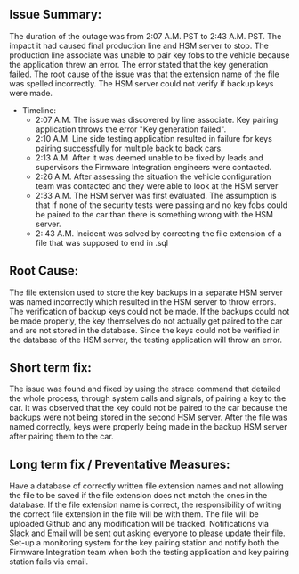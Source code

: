 ## Issue Summary:
The duration of the outage was from 2:07 A.M. PST to 2:43 A.M. PST. The impact it had caused final production line and HSM server to stop. The production line associate was unable to pair key fobs to the vehicle because the application threw an error. The error stated that the key generation failed. The root cause of the issue was that the extension name of the file was spelled incorrectly. The HSM server could not verify if backup keys were made.
* Timeline:
	* 2:07 A.M. The issue was discovered by line associate. Key pairing application throws the error "Key generation failed".
	* 2:10 A.M. Line side testing application resulted in failure for keys pairing successfully for multiple back to back cars.
	* 2:13 A.M. After it was deemed unable to be fixed by leads and supervisors the Firmware Integration engineers were contacted.
	* 2:26 A.M. After assessing the situation the vehicle configuration team was contacted and they were able to look at the HSM server
	* 2:33 A.M. The HSM server was first evaluated. The assumption is that if none of the security tests were passing and no key fobs could be paired to the car than there is something wrong with the HSM server.
	* 2: 43 A.M. Incident was solved by correcting the file extension of a file that was supposed to end in .sql

## Root Cause:
The file extension used to store the key backups in a separate HSM server was named incorrectly which resulted in the HSM server to throw errors. The verification of backup keys could not be made. If the backups could not be made properly, the key themselves do not actually get paired to the car and are not stored in the database. Since the keys could not be verified in the database of the HSM server, the testing application will throw an error.
## Short term fix:
The issue was found and fixed by using the strace command that detailed the whole process, through system calls and signals, of pairing a key to the car. It was observed that the key could not be paired to the car because the backups were not being stored in the second HSM server. After the file was named correctly, keys were properly being made in the backup HSM server after pairing them to the car.
## Long term fix / Preventative Measures:
Have a database of correctly written file extension names and not allowing the file to be saved if the file extension does not match the ones in the database. If the file extension name is correct, the responsibility of writing the correct file extension in the file will be with them. The file will be uploaded Github and any modification will be tracked. Notifications via Slack and Email will be sent out asking everyone to please update their file. Set-up a monitoring system for the key pairing station and notify both the Firmware Integration team when both the testing application and key pairing station fails via email.

